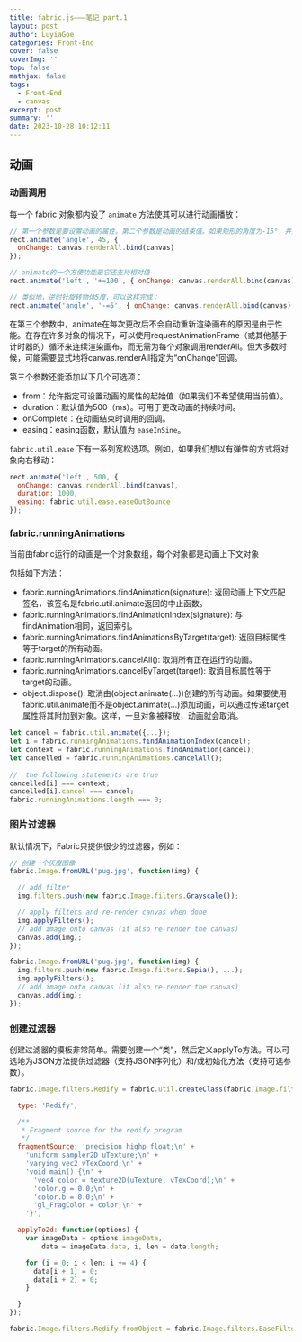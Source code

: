 ```yaml
---
title: fabric.js———笔记 part.1
layout: post
author: LuyiaGoe
categories: Front-End
cover: false
coverImg: ''
top: false
mathjax: false
tags:
  - Front-End
  - canvas
excerpt: post
summary: ''
date: 2023-10-28 10:12:11
---
```


## 动画

### 动画调用

每一个 fabric 对象都内设了 `animate` 方法使其可以进行动画播放：

```js
// 第一个参数是要设置动画的属性。第二个参数是动画的结束值。如果矩形的角度为-15°，并且我们经过45°，它将被设置为从-15°到45°的动画。第三个参数是一个可选对象，指定动画的更精细的细节——持续时间、回调、easing等。
rect.animate('angle', 45, {
  onChange: canvas.renderAll.bind(canvas)
});

// animate的一个方便功能是它还支持相对值
rect.animate('left', '+=100', { onChange: canvas.renderAll.bind(canvas) });

// 类似地，逆时针旋转物体5度，可以这样完成：
rect.animate('angle', '-=5', { onChange: canvas.renderAll.bind(canvas) });
```

在第三个参数中，animate在每次更改后不会自动重新渲染画布的原因是由于性能。在存在许多对象的情况下，可以使用requestAnimationFrame（或其他基于计时器的）循环来连续渲染画布，而无需为每个对象调用renderAll。但大多数时候，可能需要显式地将canvas.renderAll指定为“onChange”回调。

第三个参数还能添加以下几个可选项：

- from：允许指定可设置动画的属性的起始值（如果我们不希望使用当前值）。
- duration：默认值为500（ms）。可用于更改动画的持续时间。
- onComplete：在动画结束时调用的回调。
- easing：easing函数，默认值为 `easeInSine`。

`fabric.util.ease` 下有一系列宽松选项。例如，如果我们想以有弹性的方式将对象向右移动：

```js
rect.animate('left', 500, {
  onChange: canvas.renderAll.bind(canvas),
  duration: 1000,
  easing: fabric.util.ease.easeOutBounce
});
```

### fabric.runningAnimations

当前由fabric运行的动画是一个对象数组，每个对象都是动画上下文对象

包括如下方法：

- fabric.runningAnimations.findAnimation(signature): 返回动画上下文匹配签名，该签名是fabric.util.animate返回的中止函数。
- fabric.runningAnimations.findAnimationIndex(signature): 与findAnimation相同，返回索引。
- fabric.runningAnimations.findAnimationsByTarget(target): 返回目标属性等于target的所有动画。
- fabric.runningAnimations.cancelAll(): 取消所有正在运行的动画。
- fabric.runningAnimations.cancelByTarget(target): 取消目标属性等于target的动画。
- object.dispose(): 取消由(object.animate(…))创建的所有动画。如果要使用fabric.util.animate而不是object.animate(…)添加动画，可以通过传递target属性将其附加到对象。这样，一旦对象被释放，动画就会取消。

```js
let cancel = fabric.util.animate({...});
let i = fabric.runningAnimations.findAnimationIndex(cancel);
let context = fabric.runningAnimations.findAnimation(cancel);
let cancelled = fabric.runningAnimations.cancelAll();
 
//  the following statements are true
cancelled[i] === context;
cancelled[i].cancel === cancel;
fabric.runningAnimations.length === 0;
```

### 图片过滤器

默认情况下，Fabric只提供很少的过滤器，例如：

```js
// 创建一个灰度图像
fabric.Image.fromURL('pug.jpg', function(img) {

  // add filter
  img.filters.push(new fabric.Image.filters.Grayscale());

  // apply filters and re-render canvas when done
  img.applyFilters();
  // add image onto canvas (it also re-render the canvas)
  canvas.add(img);
});
```

```js
fabric.Image.fromURL('pug.jpg', function(img) {
  img.filters.push(new fabric.Image.filters.Sepia(), ...);
  img.applyFilters();
  // add image onto canvas (it also re-render the canvas)
  canvas.add(img);
});
```

### 创建过滤器

创建过滤器的模板非常简单。需要创建一个“类”，然后定义applyTo方法。可以可选地为JSON方法提供过滤器（支持JSON序列化）和/或初始化方法（支持可选参数）。

```js
fabric.Image.filters.Redify = fabric.util.createClass(fabric.Image.filters.BaseFilter, {

  type: 'Redify',

  /**
   * Fragment source for the redify program
   */
  fragmentSource: 'precision highp float;\n' +
    'uniform sampler2D uTexture;\n' +
    'varying vec2 vTexCoord;\n' +
    'void main() {\n' +
      'vec4 color = texture2D(uTexture, vTexCoord);\n' +
      'color.g = 0.0;\n' +
      'color.b = 0.0;\n' +
      'gl_FragColor = color;\n' +
    '}',

  applyTo2d: function(options) {
    var imageData = options.imageData,
        data = imageData.data, i, len = data.length;

    for (i = 0; i < len; i += 4) {
      data[i + 1] = 0;
      data[i + 2] = 0;
    }

  }
});

fabric.Image.filters.Redify.fromObject = fabric.Image.filters.BaseFilter.fromObject;
```